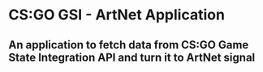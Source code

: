 # CS:GO GSI - ArtNet Application

## An application to fetch data from CS:GO Game State Integration API and turn it to ArtNet signal